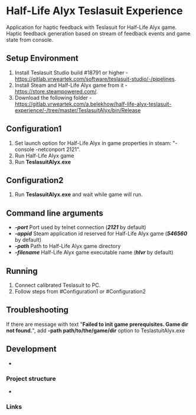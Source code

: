 # Half-Life Alyx Teslasuit Experience

Application for haptic feedback with Teslasuit for Half-Life Alyx game. Haptic feedback generation based on stream of feedback events and game state from console.

## Setup Environment
1. Install Teslasuit Studio build #18791 or higher - https://gitlab.vrweartek.com/software/teslasuit-studio/-/pipelines.
2. Install Steam and Half-Life Alyx game from it - https://store.steampowered.com/.
3. Download the following folder - https://gitlab.vrweartek.com/a.belekhow/half-life-alyx-teslasuit-experience/-/tree/master/TeslasuitAlyx/bin/Release

## Configuration1
1. Set launch option for Half-Life Alyx in game properties in steam: "-console -netconport 2121".
2. Run Half-Life Alyx game
3. Run **TeslasuitAlyx.exe**

## Configuration2
1. Run **TeslasuitAlyx.exe** and wait while game will run.

## Command line arguments
- _**-port**_ Port used by telnet connection (_**2121**_ by default)
- _**-appid**_ Steam application id reserved for Half-Life Alyx game (_**546560**_ by default)
- _**-path**_ Path to Half-Life Alyx game directory
- _**-filename**_ Half-Life Alyx game executable name (_**hlvr**_ by default)

## Running
1. Connect calibrated Teslasuit to PC.
2. Follow steps from #Configuration1 or #Configuration2

## Troubleshooting
If there are message with text "**Failed to init game prerequisites. Game dir not found.**", add **-path path/to/the/game/dir** option to TeslastuitAlyx.exe

## Development
-

### Project structure
-

### Links
